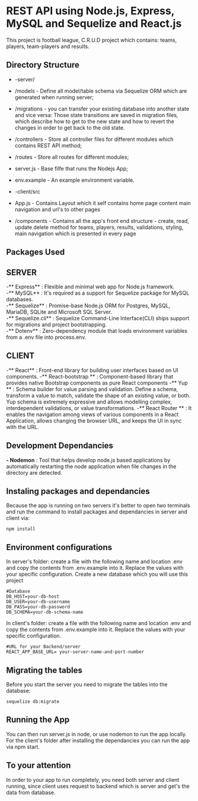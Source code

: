 
# REST API using Node.js, Express, MySQL and Sequelize and React.js
This project is football league, C.R.U.D project which contains:
teams, players, team-players and results.

## Directory Structure
- -server/
- /models - Define all model/table schema via Sequelize ORM which are generated when running server;
- /migrations - you can transfer your existing database into another state and vice versa: Those state transitions are saved in migration files, which describe how to get to the new state and how to revert the changes in order to get back to the old state.
- /controllers - Store all controller files for different modules which contains REST API method;
- /routes - Store all routes for different modules;
- server.js - Base filfe that runs the Nodejs App;
- env.example - An example environment variable.

- -client/src
- App.js - Contains Layout which it self contains home page content main navigation and url's to other pages
- /components - Contains all the app's front end structure - create, read, update delete method for teams, players, results, validations, styling, main navigation which is presented in every page 

## Packages Used
## SERVER
-** Express** : Flexible and minimal web app for Node.js framework.  
-** MySQL** : It's required as a support for Sequelize package for MySQL databases.  
-** Sequelize** : Promise-base Node.js ORM for Postgres, MySQL, MariaDB, SQLite and Microsoft SQL Server.  
-** Sequelize.cli** : Sequelize Command-Line Interface(CLI) ships support for migrations and project bootstrapping.  
-** Dotenv** : Zero-dependency module that loads environment variables from a .env file into process.env. 

## CLIENT
-** React** : Front-end library for building user interfaces based on UI components.
-** React-bootstrap ** : Component-based library that provides native Bootstrap components as pure React components
-** Yup ** : Schema builder for value parsing and validation. Define a schema, transform a value to match, validate the shape of an existing value, or both. Yup schema is extremely expressive and allows modelling complex, interdependent validations, or value transformations.
-** React Router ** : It enables the navigation among views of various components in a React Application, allows changing the browser URL, and keeps the UI in sync with the URL.

 

## Development Dependancies

 **- Nodemon** : Tool that helps develop node.js based applications by automatically restarting the node application when file changes in the directory are detected.

## Instaling packages and dependancies
Because the app is running on two servers it's better to open two terminals and run the command to install packages and dependancies in server and client via:            
````
npm install 
````
## Environment configurations
In server's folder: create a file with the following name and location .env and copy the contents from .env.example into it. Replace the values with your specific configuration. Create a new database which you will use this project
```
#Database
DB_HOST=your-db-host
DB_USER=your-db-username
DB_PASS=your-db-password
DB_SCHEMA=your-db-schema-name

```
In client's folder: create a file with the following name and location .env and copy the contents from .env.example into it. Replace the values with your specific configuration.
```
#URL for your Backend/server 
REACT_APP_BASE_URL= your-server-name-and-port-number

```
## Migrating the tables
Before you start the server you need to migrate the tables into the database:
```
sequelize db:migrate
```

## Running the App
You can then run server.js in node, or use nodemon to run the app locally.
For the client's folder after installing the dependancies you can run the app via npm start.

## To your attention
In order to your app to run completely, you need both server and client running, since client uses request to backend which is server and get's the data from database.